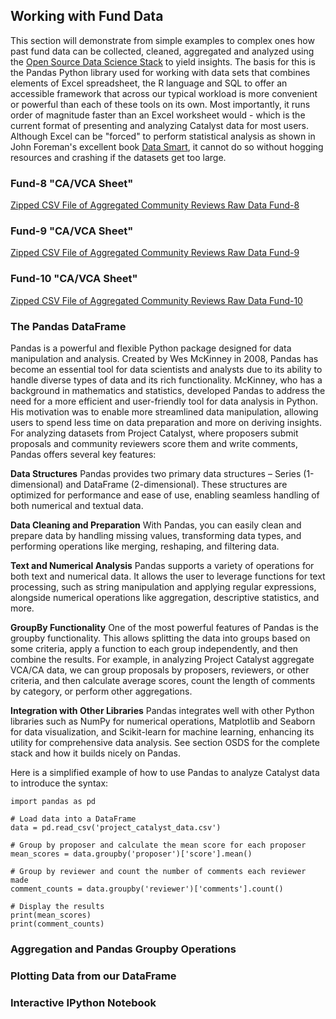 ## Working with Fund Data
This section will demonstrate from simple examples to complex ones how past fund data can be collected, cleaned, aggregated and analyzed using the [Open Source Data Science Stack](https://github.com/Sapient-Predictive-Analytics/Data-Driven_Catalyst/blob/main/OSDS.md) to yield insights. The basis for this is the Pandas Python library used for working with data sets that combines elements of Excel spreadsheet, the R language and SQL to offer an accessible framework that across our typical workload is more convenient or powerful than each of these tools on its own. Most importantly, it runs order of magnitude faster than an Excel worksheet would - which is the current format of presenting and analyzing Catalyst data for most users. Although Excel can be "forced" to perform statistical analysis as shown in John Foreman's excellent book [Data Smart](https://www.amazon.com/Data-Smart-Science-Transform-Information/dp/111866146X), it cannot do so without hogging resources and crashing if the datasets get too large.

### Fund-8 "CA/VCA Sheet"
[Zipped CSV File of Aggregated Community Reviews Raw Data Fund-8](https://github.com/Sapient-Predictive-Analytics/Data-Driven_Catalyst/blob/main/Funds/fund8.zip)

### Fund-9 "CA/VCA Sheet"
[Zipped CSV File of Aggregated Community Reviews Raw Data Fund-9](https://github.com/Sapient-Predictive-Analytics/Data-Driven_Catalyst/blob/main/Funds/fund9.zip)

### Fund-10 "CA/VCA Sheet"
[Zipped CSV File of Aggregated Community Reviews Raw Data Fund-10](https://github.com/Sapient-Predictive-Analytics/Data-Driven_Catalyst/blob/main/Funds/fund10.zip)

### The Pandas DataFrame
Pandas is a powerful and flexible Python package designed for data manipulation and analysis. Created by Wes McKinney in 2008, Pandas has become an essential tool for data scientists and analysts due to its ability to handle diverse types of data and its rich functionality. McKinney, who has a background in mathematics and statistics, developed Pandas to address the need for a more efficient and user-friendly tool for data analysis in Python. His motivation was to enable more streamlined data manipulation, allowing users to spend less time on data preparation and more on deriving insights. For analyzing datasets from Project Catalyst, where proposers submit proposals and community reviewers score them and write comments, Pandas offers several key features:

**Data Structures**
Pandas provides two primary data structures – Series (1-dimensional) and DataFrame (2-dimensional). These structures are optimized for performance and ease of use, enabling seamless handling of both numerical and textual data.

**Data Cleaning and Preparation**
With Pandas, you can easily clean and prepare data by handling missing values, transforming data types, and performing operations like merging, reshaping, and filtering data.

**Text and Numerical Analysis**
Pandas supports a variety of operations for both text and numerical data. It allows the user to leverage functions for text processing, such as string manipulation and applying regular expressions, alongside numerical operations like aggregation, descriptive statistics, and more.

**GroupBy Functionality** 
One of the most powerful features of Pandas is the groupby functionality. This allows splitting the data into groups based on some criteria, apply a function to each group independently, and then combine the results. For example, in analyzing Project Catalyst aggregate VCA/CA data, we can group proposals by proposers, reviewers, or other criteria, and then calculate average scores, count the length of comments by category, or perform other aggregations.

**Integration with Other Libraries**
Pandas integrates well with other Python libraries such as NumPy for numerical operations, Matplotlib and Seaborn for data visualization, and Scikit-learn for machine learning, enhancing its utility for comprehensive data analysis. See section OSDS for the complete stack and how it builds nicely on Pandas.

Here is a simplified example of how to use Pandas to analyze Catalyst data to introduce the syntax:

~~~
import pandas as pd

# Load data into a DataFrame
data = pd.read_csv('project_catalyst_data.csv')

# Group by proposer and calculate the mean score for each proposer
mean_scores = data.groupby('proposer')['score'].mean()

# Group by reviewer and count the number of comments each reviewer made
comment_counts = data.groupby('reviewer')['comments'].count()

# Display the results
print(mean_scores)
print(comment_counts)
~~~

### Aggregation and Pandas Groupby Operations

### Plotting Data from our DataFrame

### Interactive IPython Notebook
